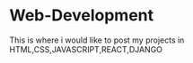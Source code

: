 # Web-Development
This is where i would like to post my projects in HTML,CSS,JAVASCRIPT,REACT,DJANGO
